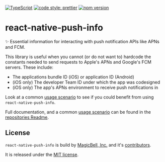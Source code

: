 [![TypeScript](https://img.shields.io/badge/%3C%2F%3E-TypeScript-%230074c1.svg)](http://www.typescriptlang.org/)
[![code style: prettier](https://img.shields.io/badge/code_style-prettier-ff69b4.svg?style=flat-square)](https://github.com/prettier/prettier)
[![npm version](https://badgen.net/npm/v/react-native-push-info)](https://www.npmjs.com/package/react-native-push-info)

# react-native-push-info

✨ Essential information for interacting with push notification APIs like APNs and FCM.

This library is useful when you cannot (or do not want to) hardcode the constants needed to send requests to Apple's APNs and Google's FCM servers. These include:

- The applications bundle ID (iOS) or application ID (Android)
- (iOS only) The developer Team ID under which the app was codesigned
- (iOS only) The app's APNs environment to receive push notifications in

Look at a common [usage scenario](#usage-scenario) to see if you could benefit from using `react-native-push-info`.

Full documentation, and a common [usage scenario](https://github.com/magicbell/react-native-push-info#usage-scenario) can be found in the [repositories Readme](https://github.com/magicbell/react-native-push-info).

## License

`react-native-push-info` is build by [MagicBell, Inc.](https://www.magicbell.com) and it's [contributors](./graphs/contributors).

It is released under the [MIT license](./LICENSE).
